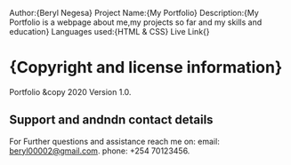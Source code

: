 Author:{Beryl Negesa}
Project Name:{My Portfolio}
Description:{My Portfolio is a webpage about me,my projects so far and my skills and education}
Languages used:{HTML & CSS}
Live Link{}



# {Copyright and license information}
Portfolio &copy 2020 Version 1.0.
## Support and andndn contact details
For Further questions and assistance reach me on:
email: beryl00002@gmail.com.
phone: +254 70123456.